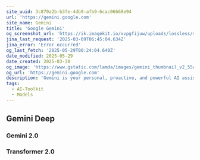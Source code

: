 ```yaml
---
site_uuid: 3c870a2b-b3fe-4db9-afb9-6cac06668e94
url: 'https://gemini.google.com'
site_name: Gemini
title: '‎Google Gemini'
og_screenshot_url: 'https://ik.imagekit.io/xvpgfijuw/uploads/lossless/screenshots/20250529_Gemini_og_screenshot.jpeg'
jina_last_request: '2025-03-09T06:45:04.634Z'
jina_error: 'Error occurred'
og_last_fetch: '2025-05-29T00:24:04.640Z'
date_modified: 2025-05-29
date_created: 2025-03-30
og_image: 'https://www.gstatic.com/lamda/images/gemini_thumbnail_v2_55a4e3be7b83404a620e5.jpg'
og_url: 'https://gemini.google.com'
description: 'Gemini is your personal, proactive, and powerful AI assistant from Google. Try it for free to help with work, school, and at home for whatever inspires you.'
tags:
  - AI-Toolkit
  - Models
---
```


## Gemini Deep

### Gemini 2.0

### Transformer 2.0